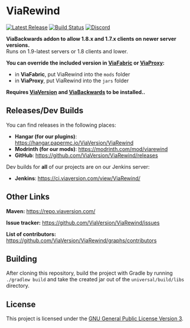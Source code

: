 # ViaRewind
[![Latest Release](https://img.shields.io/github/v/release/ViaVersion/ViaRewind)](https://github.com/ViaVersion/ViaRewind/releases)
[![Build Status](https://github.com/ViaVersion/ViaRewind/actions/workflows/build.yml/badge.svg?branch=master)](https://github.com/ViaVersion/ViaRewind/actions)
[![Discord](https://img.shields.io/badge/chat-on%20discord-blue.svg)](https://viaversion.com/discord)

**ViaBackwards addon to allow 1.8.x and 1.7.x clients on newer server versions.** <br>
Runs on 1.9-latest servers or 1.8 clients and lower.

**You can override the included version in [ViaFabric](https://modrinth.com/mod/viafabric) or [ViaProxy](https://github.com/ViaVersion/ViaProxy):**
- in **ViaFabric**, put ViaRewind into the `mods` folder
- in **ViaProxy**, put ViaRewind into the `jars` folder

**Requires [ViaVersion](https://hangar.papermc.io/ViaVersion/ViaVersion) and [ViaBackwards](https://hangar.papermc.io/ViaVersion/ViaBackwards) to be installed..**

Releases/Dev Builds
-
You can find releases in the following places:

- **Hangar (for our plugins)**: https://hangar.papermc.io/ViaVersion/ViaRewind
- **Modrinth (for our mods)**: https://modrinth.com/mod/viarewind
- **GitHub**: https://github.com/ViaVersion/ViaRewind/releases

Dev builds for **all** of our projects are on our Jenkins server:

- **Jenkins**: https://ci.viaversion.com/view/ViaRewind/

Other Links
-
**Maven:** https://repo.viaversion.com/

**Issue tracker:** https://github.com/ViaVersion/ViaRewind/issues

**List of contributors:** https://github.com/ViaVersion/ViaRewind/graphs/contributors

Building
-
After cloning this repository, build the project with Gradle by running `./gradlew build` and take the created jar out
of the `universal/build/libs` directory.

License
-
This project is licensed under the [GNU General Public License Version 3](LICENSE).
